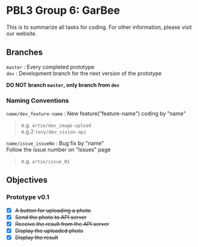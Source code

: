 # PBL3 Group 6: GarBee
This is to summarize all tasks for coding. For other information, please visit our website.


## Branches
`master` : Every completed prototype  
`dev` : Development branch for the next version of the prototype  

__DO NOT branch `master`, only branch from `dev`__  

### Naming Conventions
`name/dev_feature-name` : New feature("feature-name") coding by "name"  
> e.g. `artie/dev_image-upload`  
> e.g.2 `tony/dev_vision-api`  

`name/issue_issueNo` : Bug fix by "name"  
Follow the issue number on "Issues" page
> e.g. `artie/issue_01`


## Objectives
### Prototype v0.1
- [x] ~~A button for uploading a photo~~
- [x] ~~Send the photo to API server~~
- [x] ~~Receive the result from the API server~~
- [x] ~~Display the uploaded photo~~
- [x] ~~Display the result~~
